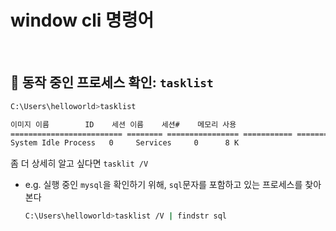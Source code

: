 # window cli 명령어

<br/>

## :small_blue_diamond: 동작 중인 프로세스 확인: `tasklist`
```bash
C:\Users\helloworld>tasklist

이미지 이름        ID    세션 이름    세션#    메모리 사용
========================= ======== ================ =========== ============
System Idle Process   0     Services     0      8 K
```

좀 더 상세히 알고 싶다면 `tasklit /V`   
- e.g. 실행 중인 `mysql`을 확인하기 위해, `sql`문자를 포함하고 있는 프로세스를 찾아본다
    ```bash
    C:\Users\helloworld>tasklist /V | findstr sql 
    ```
